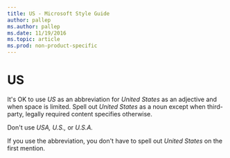 ```yaml
---
title: US - Microsoft Style Guide
author: pallep
ms.author: pallep
ms.date: 11/19/2016
ms.topic: article
ms.prod: non-product-specific
---
```


# US

It's OK to use *US* as an abbreviation for *United States* as an adjective and when space is limited. Spell out *United States* as a noun except when third-party, legally required content specifies otherwise. 

Don't use *USA,* *U.S.,* or *U.S.A.*

If you use the abbreviation, you don't have to spell out *United States* on the first mention.
